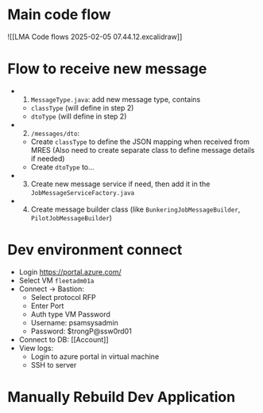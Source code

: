 # Main code flow
![[LMA Code flows 2025-02-05 07.44.12.excalidraw]]

# Flow to receive new message
- 1. `MessageType.java`: add new message type, contains
	- `classType` (will define in step 2)
	- `dtoType` (will define in step 2)
- 2. `/messages/dto`:
	- Create `classType` to define the JSON mapping when received from MRES (Also need to create separate class to define message details if needed)
	- Create `dtoType` to...
- 3. Create new message service if need, then add it in the `JobMessageServiceFactory.java`
- 4. Create message builder class (like `BunkeringJobMessageBuilder`, `PilotJobMessageBuilder`)
# Dev environment connect
- Login https://portal.azure.com/
- Select VM `fleetadm01a`
- Connect -> Bastion:
	- Select protocol RFP
	- Enter Port
	- Auth type VM Password
	- Username: psamsysadmin
	- Password: $trongP@ssw0rd01
- Connect to DB: [[Account]]
- View logs:
	- Login to azure portal in virtual machine
	- SSH to server
# Manually Rebuild Dev Application